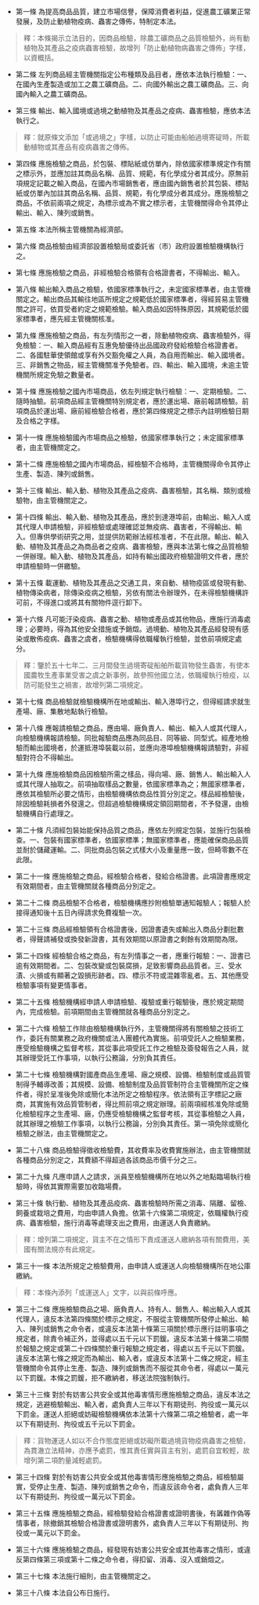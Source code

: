 * 第一條 為提高商品品質，建立市場信譽，保障消費者利益，促進農工礦業正常發展，及防止動植物疫病、蟲害之傳佈，特制定本法。

> 釋：本條揭示立法目的，因商品檢驗，除農工礦商品之品質檢驗外，尚有動植物及其產品之疫病蟲害檢驗，故增列「防止動植物病蟲害之傳佈」字樣，以資概括。

* 第二條 左列商品經主管機關指定公布種類及品目者，應依本法執行檢驗：一、在國內生產製造或加工之農工礦商品。二、向國外輸出之農工礦商品。三、向國內輸入之農工礦商品。

* 第三條 輸出、輸入國境或過境之動植物及其產品之疫病、蟲害檢驗，應依本法執行之。

> 釋：就原條文添加「或過境之」字樣，以防止可能由船舶過境寄碇時，所載動植物或其產品有疫病蟲害之傳佈。

* 第四條 應施檢驗之商品，於包裝、標貼紙或仿單內，除依國家標準規定作有關之標示外，並應加註其商品名稱、品質、規範，有化學成分者其成分。原無前項規定記載之輸入商品，在國內市場銷售者，應由國內銷售者於其包裝、標貼紙或仿單內加註其商品名稱、品質、規範，有化學成分者其成分。應施檢驗之商品，不依前兩項之規定，為標示或為不實之標示者，主管機關得命令其停止輸出、輸入、陳列或銷售。

* 第五條 本法所稱主管機關為經濟部。

* 第六條 商品檢驗由經濟部設置檢驗局或委託省（市）政府設置檢驗機構執行之。

* 第七條 應施檢驗之商品，非經檢驗合格領有合格證書者，不得輸出、輸入。

* 第八條 輸出輸入商品之檢驗，依國家標準執行之，未定國家標準者，由主管機關定之。輸出商品其輸往地區所規定之規範低於國家標準者，得經貿易主管機關之許可，依買受者約定之規範檢驗。輸入商品如因特殊原因，其規範低於國家標準者，應先經主管機關核准。

* 第九條 應施檢驗之商品，有左列情形之一者，除動植物疫病、蟲害檢驗外，得免檢驗：一、輸入商品經有互惠免驗優待出品國政府發給檢驗合格證書者。二、各國駐華使領館或享有外交豁免權之人員，為自用而輸出、輸入國境者。三、非銷售之物品，經主管機關准予免驗者。四、輸出、輸入國境，未逾主管機關所規定免驗之數量者。

* 第十條 應施檢驗之國內市場商品，依左列規定執行檢驗：一、定期檢驗。二、隨時抽驗。前項商品經主管機關特別規定者，應於運出場、廠前報請檢驗。前項商品於運出場、廠前經檢驗合格者，應於第四條規定之標示內註明檢驗日期及合格之字樣。

* 第十一條 應施檢驗國內市場商品之檢驗，依國家標準執行之；未定國家標準者，由主管機關定之。

* 第十二條 應施檢驗之國內市場商品，經檢驗不合格時，主管機關得命令其停止生產、製造、陳列或銷售。

* 第十三條 輸出、輸入動、植物及其產品之疫病、蟲害檢驗，其名稱、類別或檢驗物，由主管機關定之。

* 第十四條 輸出、輸入動、植物及其產品，應於到達港埠前，由輸出、輸入人或其代理人申請檢驗，非經檢驗或處理確認並無疫病、蟲害者，不得輸出、輸入。但專供學術研究之用，並提供防範辦法經核准者，不在此限。輸出、輸入動、植物及其產品之為商品者之疫病、蟲害檢驗，應與本法第七條之品質檢驗一併辦理。輸入動、植物及其產品，如持有輸出國政府檢驗證明文件者，應於申請檢驗時一併繳驗。

* 第十五條 載運動、植物及其產品之交通工具，來自動、植物疫區或發現有動、植物傳染病者，除傳染疫病之檢驗，另依有關法令辦理外，在未得檢驗機構許可前，不得進口或將其有關物件逕行卸下。

* 第十六條 凡可能汙染疫病、蟲害之動、植物或產品或其他物品，應施行消毒處理；必要時，得為其他安全措施或予銷燬。過境動、植物及其產品經發現有感染或散佈疫病、蟲害之虞者，檢驗機構得依職權執行檢驗，並依前項規定處分。

> 釋：鑒於五十七年二、三月間發生過境寄碇船舶所載貨物發生蟲害，有使本國農牧生產事業受害之虞之新事例，故參照他國立法，依職權執行檢疫，以防可能發生之禍害，故增列第二項規定。

* 第十七條 商品檢驗就檢驗機構所在地或輸出、輸入港埠行之，但得經請求就生產場、廠、集散地點執行檢驗。

* 第十八條 應報請檢驗之商品，應由場、廠負責人、輸出、輸入人或其代理人，向檢驗機構報請檢驗。同批報驗商品應為同品目、同等級、同型式。經產地檢驗而輸出國境者，於運抵港埠裝載以前，並應向港埠檢驗機構報請驗對，非經驗對符合不得輸出。

* 第十九條 應施檢驗商品因檢驗所需之樣品，得向場、廠、銷售人、輸出輸入人或其代理人抽取之。前項抽取樣品之數量，依國家標準為之；無國家標準者，應依其檢驗所必要之情形，由檢驗機構依商品性質分別定之。樣品經檢驗後，除因檢驗耗損者外發還之。但超過檢驗機構規定領回期間者，不予發還，由檢驗機構自行處理之。

* 第二十條 凡須經包裝始能保持品質之商品，應依左列規定包裝，並施行包裝檢查。一、包裝有國家標準者，依國家標準；無國家標準者，應能確保商品品質並耐於儲藏運輸。二、同批商品包裝之式樣大小及重量應一致，但畸零數不在此限。

* 第二十一條 應施檢驗之商品，經檢驗合格者，發給合格證書。此項證書應規定有效期間者，由主管機關就各種商品分別定之。

* 第二十二條 商品檢驗不合格者，檢驗機構應抄附檢驗單通知報驗人；報驗人於接得通知後十五日內得請求免費複驗一次。

* 第二十三條 商品經檢驗領有合格證書後，因證書遺失或輸出入商品分劃批數者，得聲請補發或換發新證書，其有效期間以原證書之剩餘有效期間為限。

* 第二十四條 經檢驗合格之商品，有左列情事之一者，應重行報驗：一、證書已逾有效期間者。二、包裝改變或包裝腐損，足致影響商品品質者。三、受水漬、火損或有顯著之毀損形跡者。四、標示不符或混雜零亂者。五、其他應受檢驗事項有變更情事者。

* 第二十五條 檢驗機構經申請人申請檢驗、複驗或重行報驗後，應於規定期間內，完成檢驗。前項期間由主管機關就各種商品分別定之。

* 第二十六條 檢驗工作除由檢驗機構執行外，主管機關得將有關檢驗之技術工作，委託有關業務之政府機關或法人團體代為實施。前項受託人之檢驗業務，應受檢驗機構之監督考核，其從事此項受託工作之檢驗及簽發報告之人員，就其辦理受託工作事項，以執行公務論，分別負其責任。

* 第二十七條 檢驗機構對國產商品生產場、廠之規模、設備、檢驗制度或品質管制得予輔導改善；其規模、設備、檢驗制度及品質管制符合主管機關所定之條件者，得於呈准後免除或簡化本法所定之檢驗程序。依法領有正字標記之廠商，其實施有效品質管制者，得比照前項之規定辦理。前兩項經核准免除或簡化檢驗程序之生產場、廠，仍應受檢驗機構之監督考核，其從事檢驗之人員，就其辦理之檢驗工作事項，以執行公務論，分別負其責任。第一項免除或簡化檢驗之辦法，由主管機關定之。

* 第二十八條 商品檢驗得徵收檢驗費，其收費率及收費實施辦法，由主管機關就各種商品分別定之，其費額不得超過各該商品市價千分之三。

* 第二十九條 凡應申請人之請求，派員至檢驗機構所在地以外之地點臨場執行檢驗時，得依其實際需要加收臨場費。

* 第三十條 執行動、植物及其產品疫病、蟲害檢驗時所需之消毒、隔離、留檢、飼養或栽培之費用，均由申請人負擔。依第十六條第二項規定，依職權執行疫病、蟲害檢驗，施行消毒等處理支出之費用，由運送人負責繳納。

> 釋：增列第二項規定，貨主不在之情形下責成運送人繳納各項有關費用，美國有關法規亦有此規定。

* 第三十一條 本法所規定之檢驗費用，由申請人或運送人向檢驗機構所在地公庫繳納。

> 釋：本條內添列「或運送人」文字，以與前條呼應。

* 第三十二條 應施檢驗商品之場、廠負責人、持有人、銷售人、輸出輸入人或其代理人，違反本法第四條關於標示之規定，不服從主管機關所發停止輸出、輸入、陳列或銷售之命令者，或違反本法第十條第三項關於標示應行註明事項之規定者，除責令補正外，並得處以五千元以下罰鍰。違反本法第十條第二項關於報驗之規定或第二十四條關於重行報驗之規定者，得處以五千元以下罰鍰。違反本法第七條之規定而為輸出、輸入者，或違反本法第十二條之規定，經主管機關命令其停止生產、製造、陳列或銷售而不服從其命令者，得處以一萬元以下罰鍰。本條之罰鍰，拒不繳納者，移送法院強制執行。

* 第三十三條 對於有妨害公共安全或其他毒害情形應施檢驗之商品，違反本法之規定，逃避檢驗輸出、輸入者，處負責人三年以下有期徒刑、拘役或一萬元以下罰金。運送人拒絕或妨礙檢驗機構依本法第十六條第二項之檢驗者，處一年以下有期徒刑、拘役或五千元以下罰金。

> 釋：貨物運送人如以不合作態度拒絕或妨礙所載過境貨物疫病蟲害之檢驗，為貫澈立法精神，亦應予處罰，惟其責任實與貨主有別，處罰自宜較輕，故增列第二項酌量減輕處罰。

* 第三十四條 對於有妨害公共安全或其他毒害情形應施檢驗之商品，經檢驗屬實，受停止生產、製造、陳列或銷售之命令，而違反該命令者，處負責人三年以下有期徒刑、拘役或一萬元以下罰金。

* 第三十五條 應施檢驗之商品，經檢驗發給合格證書或證明書後，有羼雜作偽等情事者，除撤銷其檢驗合格證書或證明書外，處負責人三年以下有期徒刑、拘役或一萬元以下罰金。

* 第三十六條 應施檢驗之商品，經發現有妨害公共安全或其他毒害之情形，或違反第四條第三項或第十二條之命令者，得扣留、消毒、沒入或銷燬之。

* 第三十七條 本法施行細則，由主管機關定之。

* 第三十八條 本法自公布日施行。


